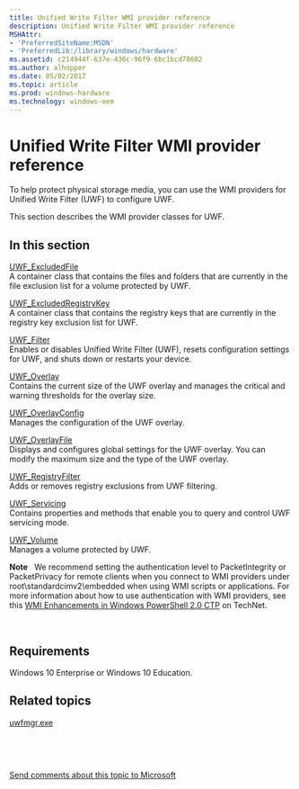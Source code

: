 ```yaml
---
title: Unified Write Filter WMI provider reference
description: Unified Write Filter WMI provider reference
MSHAttr:
- 'PreferredSiteName:MSDN'
- 'PreferredLib:/library/windows/hardware'
ms.assetid: c214944f-637e-436c-96f9-6bc1bcd78602
ms.author: alhopper
ms.date: 05/02/2017
ms.topic: article
ms.prod: windows-hardware
ms.technology: windows-oem
---
```


# Unified Write Filter WMI provider reference


To help protect physical storage media, you can use the WMI providers for Unified Write Filter (UWF) to configure UWF.

This section describes the WMI provider classes for UWF.

## In this section


<a href="" id="uwf-excludedfile"></a>[UWF\_ExcludedFile](uwf-excludedfile.md)  
A container class that contains the files and folders that are currently in the file exclusion list for a volume protected by UWF.

<a href="" id="uwf-excludedregistrykey"></a>[UWF\_ExcludedRegistryKey](uwf-excludedregistrykey.md)  
A container class that contains the registry keys that are currently in the registry key exclusion list for UWF.

<a href="" id="uwf-filter"></a>[UWF\_Filter](uwf-filter.md)  
Enables or disables Unified Write Filter (UWF), resets configuration settings for UWF, and shuts down or restarts your device.

<a href="" id="uwf-overlay"></a>[UWF\_Overlay](uwf-overlay.md)  
Contains the current size of the UWF overlay and manages the critical and warning thresholds for the overlay size.

<a href="" id="uwf-overlayconfig"></a>[UWF\_OverlayConfig](uwf-overlayconfig.md)  
Manages the configuration of the UWF overlay.

<a href="" id="uwf-overlayfile"></a>[UWF\_OverlayFile](uwf-overlayfile.md)  
Displays and configures global settings for the UWF overlay. You can modify the maximum size and the type of the UWF overlay.

<a href="" id="uwf-registryfilter"></a>[UWF\_RegistryFilter](uwf-registryfilter.md)  
Adds or removes registry exclusions from UWF filtering.

<a href="" id="uwf-servicing"></a>[UWF\_Servicing](uwf-servicing.md)  
Contains properties and methods that enable you to query and control UWF servicing mode.

<a href="" id="uwf-volume"></a>[UWF\_Volume](uwf-volume.md)  
Manages a volume protected by UWF.

**Note**  
We recommend setting the authentication level to PacketIntegrity or PacketPrivacy for remote clients when you connect to WMI providers under root\\standardcimv2\\embedded when using WMI scripts or applications. For more information about how to use authentication with WMI providers, see this [WMI Enhancements in Windows PowerShell 2.0 CTP](http://go.microsoft.com/fwlink/p/?LinkId=267505) on TechNet.

 

## Requirements


Windows 10 Enterprise or Windows 10 Education.

## Related topics


[uwfmgr.exe](uwfmgrexe.md)

 

 

[Send comments about this topic to Microsoft](mailto:wsddocfb@microsoft.com?subject=Documentation%20feedback%20%5Bp_enterprise_customizations\p_enterprise_customizations%5D:%20Unified%20Write%20Filter%20WMI%20provider%20reference%20%20RELEASE:%20%2810/17/2016%29&body=%0A%0APRIVACY%20STATEMENT%0A%0AWe%20use%20your%20feedback%20to%20improve%20the%20documentation.%20We%20don't%20use%20your%20email%20address%20for%20any%20other%20purpose,%20and%20we'll%20remove%20your%20email%20address%20from%20our%20system%20after%20the%20issue%20that%20you're%20reporting%20is%20fixed.%20While%20we're%20working%20to%20fix%20this%20issue,%20we%20might%20send%20you%20an%20email%20message%20to%20ask%20for%20more%20info.%20Later,%20we%20might%20also%20send%20you%20an%20email%20message%20to%20let%20you%20know%20that%20we've%20addressed%20your%20feedback.%0A%0AFor%20more%20info%20about%20Microsoft's%20privacy%20policy,%20see%20http://privacy.microsoft.com/en-us/default.aspx. "Send comments about this topic to Microsoft")





